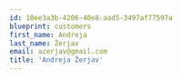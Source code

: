 ```yaml
---
id: 10ee3a3b-4206-40e8-aad5-3497af77597a
blueprint: customers
first_name: Andreja
last_name: Žerjav
email: azerjav@gmail.com
title: 'Andreja Žerjav'
---
```

